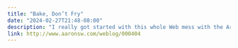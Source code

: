 ```yaml
---
title: "Bake, Don’t Fry"
date: "2024-02-27T21:48-08:00"
description: "I really got started with this whole Web mess with the ArsDigita Prize where I learned how to build database-backed websites by building one myself."
link: http://www.aaronsw.com/weblog/000404
---
```

